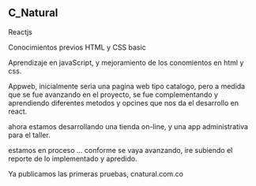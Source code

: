 ## C_Natural
>
Reactjs

Conocimientos previos HTML y CSS basic

Aprendizaje en javaScript, y mejoramiento de los conomientos en html y css.


Appweb, inicialmente seria una pagina web tipo catalogo, pero a medida que se fue avanzando en el proyecto, se fue complementando y aprendiendo diferentes metodos y opcines que nos da el desarrollo en react.

ahora estamos desarrollando una tienda on-line, y una app administrativa para el taller. 

estamos en proceso ... conforme se vaya avanzando, ire subiendo el reporte de lo implementado y apredido.

Ya publicamos las primeras pruebas, cnatural.com.co
